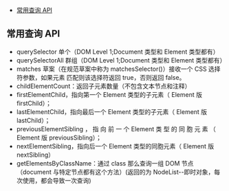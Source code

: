 <!-- START doctoc generated TOC please keep comment here to allow auto update -->
<!-- DON'T EDIT THIS SECTION, INSTEAD RE-RUN doctoc TO UPDATE -->

- [常用查询 API](#%E5%B8%B8%E7%94%A8%E6%9F%A5%E8%AF%A2-api)

<!-- END doctoc generated TOC please keep comment here to allow auto update -->

## 常用查询 API

- querySelector 单个（DOM Level 1;Document 类型和 Element 类型都有）
- querySelectorAll 群组（DOM Level 1;Document 类型和 Element 类型都有）
- matches 草案（在规范草案中称为 matchesSelector()）接收一个 CSS 选择符参数，如果元素
  匹配则该选择符返回 true，否则返回 false。
- childElementCount：返回子元素数量（不包含文本节点和注释）
- firstElementChild，指向第一个 Element 类型的子元素（ Element 版 firstChild）；
- lastElementChild，指向最后一个 Element 类型的子元素（ Element 版 lastChild）；
- previousElementSibling ， 指 向 前 一 个 Element 类 型 的 同 胞 元 素 （ Element 版 previousSibling）；
- nextElementSibling，指向后一个 Element 类型的同胞元素（ Element 版 nextSibling）
- getElementsByClassName：通过 class 那么查询一组 DOM 节点（document 与特定节点都有这个方法）(返回的为 NodeList--即时对象，每次使用，都会导致一次查询)
